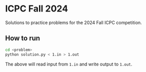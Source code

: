 # ICPC Fall 2024

Solutions to practice problems for the 2024 Fall ICPC competition.

## How to run

```bash
cd <problem>
python solution.py < 1.in > 1.out
```

The above will read input from `1.in` and write output to `1.out`.
